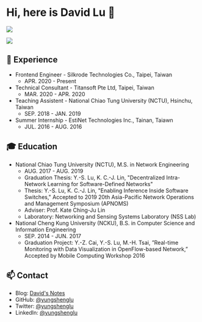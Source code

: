 # Hi, here is David Lu 👋

![](https://github-readme-stats.vercel.app/api?username=yungshenglu&show_icons=true&theme=radical)

![](https://github-readme-stats.anuraghazra1.vercel.app/api/top-langs/?username=yungshenglu&layout=compact&theme=radical)

## 🚀  Experience

- Frontend Engineer - Silkrode Technologies Co., Taipei, Taiwan
  - APR. 2020 - Present
- Technical Consultant - Titansoft Pte Ltd, Taipei, Taiwan
  - MAR. 2020 - APR. 2020
- Teaching Assistent - National Chiao Tung University (NCTU), Hsinchu, Taiwan
  - SEP. 2018 - JAN. 2019
- Summer Internship - EstiNet Technologies Inc., Tainan, Taiawn
  - JUL. 2016 - AUG. 2016

## 🎓  Education

- National Chiao Tung University (NCTU), M.S. in Network Engineering
  - AUG. 2017 - AUG. 2019
  - Graduation Thesis: Y.-S. Lu, K. C.-J. Lin, "Decentralized Intra-Network Learning for Software-Defined Networks"
  - Thesis: Y.-S. Lu, K. C.-J. Lin, "Enabling Inference Inside Software Switches," Accepted to 2019 20th Asia-Pacific Network Operations and Management Symposium (APNOMS)
  - Adviser: Prof. Kate Ching-Ju Lin
  - Laboratory: Networking and Sensing Systems Laboratory (NSS Lab)
- National Cheng Kung University (NCKU), B.S. in Computer Science and Information Engineering
  - SEP. 2014 - JUN. 2017
  - Graduation Project: Y.-Z. Cai, Y.-S. Lu, M.-H. Tsai, ”Real-time Monitoring with Data Visualization in OpenFlow-based Network,” Accepted by Mobile
Computing Workshop 2016

## 📫  Contact

- Blog: [David's Notes](https://yungshenglu.github.io)
- GitHub: [@yungshenglu](https://github.com/yungshenglu)
- Twitter: [@yungshenglu](https://twitter.com/yungshenglu)
- LinkedIn: [@yungshenglu](https://www.linkedin.com/in/yungshenglu)
